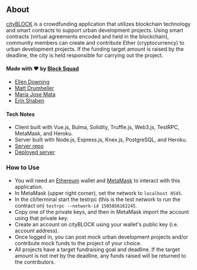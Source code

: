 ## About
[cityBLOCK](http://city-block.herokuapp.com/#/) is a crowdfunding application that utilizes blockchain technology and smart contracts to support urban development projects. Using smart contracts (virtual agreements encoded and held in the blockchain), community members can create and contribute Ether (cryptocurrency) to urban development projects. If the funding target amount is raised by the deadline, the city is held responsible for carrying out the project.

#### Made with ♥ by [Block Squad](https://github.com/block-squad)
* [Ellen Downing](https://github.com/EllenDown)
* [Matt Drumheller](https://github.com/MattDrummy)
* [Maria Jose Mata](https://github.com/maria-mata)
* [Erin Shaben](https://github.com/eshaben)

#### Tech Notes
* Client built with Vue.js, Bulma, Solidity, Truffle.js, Web3.js, TestRPC, MetaMask, and Heroku.
* Server built with Node.js, Express.js, Knex.js, PostgreSQL, and Heroku.
* [Server repo](https://github.com/block-squad/city-block-server)
* [Deployed server](http://city-block-server.herokuapp.com/)

### How to Use
* You will need an [Ethereum](https://ethereum.org/) wallet and [MetaMask](https://metamask.io/) to interact with this application.
* In MetaMask (upper right corner), set the network to `localhost 8545`.
* In the cli/terminal start the testrpc (this is the test network to run the contract on) `testrpc --network-id 1505856162245`.
* Copy one of the private keys, and then in MetaMask import the account using that private key.
* Create an account on cityBLOCK using your wallet's public key (i.e. account address).
* Once logged in, you can post mock urban development projects and/or contribute mock funds to the project of your choice.
* All projects have a target fundraising goal and deadline. If the target amount is not met by the deadline, any funds raised will be returned to the contributors.
